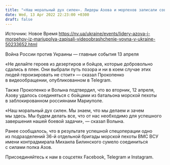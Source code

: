 ```yaml
---
title: "«Наш моральный дух силен». Лидеры Азова и морпехов записали совместное видеообращение из Мариуполя"
date: Wed, 13 Apr 2022 22:23:00 +0300
draft: false
---
```

Источник: Новое Время https://nv.ua/ukraine/events/lidery-azova-i-morpehov-iz-mariupolya-zapisali-videoobrashchenie-voyna-v-ukraine-50233652.html


Война России против Украины — главные события 13 апреля

«Не делайте героев из дезертиров и бойцов, которые добровольно сдались в плен. Они выбрали путь позора и ни в коем случае этих людей героизировать не стоит» — сказал Прокопенко в видеообращении, опубликованном в Telegram.

Также Прокопенко и Волына подтвердил, что во вторник, 12 апреля, Азову удалось соединяться с бойцами из батальона морской пехоты в заблокированном россиянами Мариуполе. 

«Наш моральный дух силен. Мы знаем, что мы делаем и зачем мы здесь. Мы будем делать все, что от нас необходимо для успешного завершения нашей боевой задачи», — сказал Волына.

Ранее сообщалось, что в результате успешной спецоперации одно из подразделений 36-й отдельной бригады морской пехоты ВМС ВСУ имени контрадмирала Михаила Билинского сумело соединиться с силами полка Азов.

Присоединяйтесь к нам в соцсетях Facebook, Telegram и Instagram.
